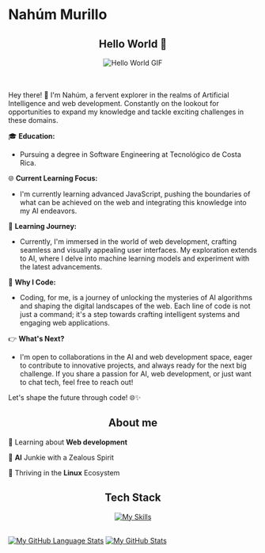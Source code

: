 # Nahúm Murillo


<div align="center">
  <h2>Hello World 👋</h2> 
  <img src="https://media.giphy.com/media/YbXLZ6dymH758xSEbM/giphy.gif" alt="Hello World GIF">
</div>

<br>

<br>


Hey there! 👋 I'm Nahúm, a fervent explorer in the realms of Artificial Intelligence and web development. Constantly on the lookout for opportunities to expand my knowledge and tackle exciting challenges in these domains.


🎓 **Education:**
- Pursuing a degree in Software Engineering at Tecnológico de Costa Rica.


🌐 **Current Learning Focus:**
- I'm currently learning advanced JavaScript, pushing the boundaries of what can be achieved on the web and integrating this knowledge into my AI endeavors.


🌱 **Learning Journey:**

- Currently, I'm immersed in the world of web development, crafting seamless and visually appealing user interfaces. My exploration extends to AI, where I delve into machine learning models and experiment with the latest advancements.

🚀 **Why I Code:**

- Coding, for me, is a journey of unlocking the mysteries of AI algorithms and shaping the digital landscapes of the web. Each line of code is not just a command; it's a step towards crafting intelligent systems and engaging web applications.


👉 **What's Next?**

- I'm open to collaborations in the AI and web development space, eager to contribute to innovative projects, and always ready for the next big challenge. If you share a passion for AI, web development, or just want to chat tech, feel free to reach out!

Let's shape the future through code! 🌐✨

<div align="center">
  <h2>About me</h2>
</div>
  
🌱&nbsp;Learning about **Web development**

🧠&nbsp;**AI** Junkie with a Zealous Spirit

🐧&nbsp;Thriving in the **Linux** Ecosystem


<div align="center">
  <h2>Tech Stack</h2>
  <a href="https://skillicons.dev/icons?i=html,css,javascript,pug,react,vue,bootstrap,tailwind,sass,vite,nodejs,express,postman,firebase,netlify,bash,cpp,java,py,sqlite,matlab,opencv,sklearn,dart,flutter,go,rust,haskell&perline=10">
    <img src="https://skillicons.dev/icons?i=html,css,javascript,pug,react,vue,bootstrap,tailwind,sass,vite,nodejs,express,postman,firebase,netlify,mongodb,bash,cpp,java,py,sqlite,matlab,tensorflow,pytorch,opencv,sklearn,dart,flutter,go,rust,haskell&perline=10" alt="My Skills">
  </a>
</div>

<br>

[![My GitHub Language Stats](https://github-readme-stats.vercel.app/api/top-langs/?username=nahum0804&langs_count=5&theme=tokyonight)]()
[![My GitHub Stats](https://github-readme-stats.vercel.app/api/?username=nahum0804&count_private=true&theme=tokyonight&showicons=true)]()


<!--  <h3 <p align="left"> <img src="" alt="buy me coffee" /> </p> </h3> -->


<!-- ![Top Langs](https://github-readme-stats.vercel.app/api/top-langs/?username=nahum0804&layout=compact&theme=dark) -->


